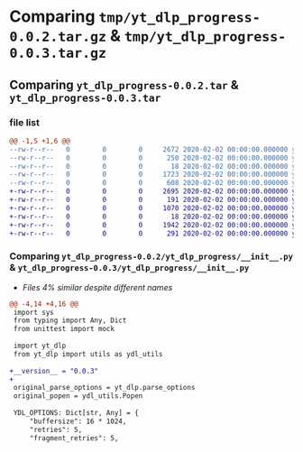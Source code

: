 # Comparing `tmp/yt_dlp_progress-0.0.2.tar.gz` & `tmp/yt_dlp_progress-0.0.3.tar.gz`

## Comparing `yt_dlp_progress-0.0.2.tar` & `yt_dlp_progress-0.0.3.tar`

### file list

```diff
@@ -1,5 +1,6 @@
--rw-r--r--   0        0        0     2672 2020-02-02 00:00:00.000000 yt_dlp_progress-0.0.2/yt_dlp_progress/__init__.py
--rw-r--r--   0        0        0      250 2020-02-02 00:00:00.000000 yt_dlp_progress-0.0.2/.gitignore
--rw-r--r--   0        0        0       18 2020-02-02 00:00:00.000000 yt_dlp_progress-0.0.2/README.md
--rw-r--r--   0        0        0     1723 2020-02-02 00:00:00.000000 yt_dlp_progress-0.0.2/pyproject.toml
--rw-r--r--   0        0        0      608 2020-02-02 00:00:00.000000 yt_dlp_progress-0.0.2/PKG-INFO
+-rw-r--r--   0        0        0     2695 2020-02-02 00:00:00.000000 yt_dlp_progress-0.0.3/yt_dlp_progress/__init__.py
+-rw-r--r--   0        0        0      191 2020-02-02 00:00:00.000000 yt_dlp_progress-0.0.3/.gitignore
+-rw-r--r--   0        0        0     1070 2020-02-02 00:00:00.000000 yt_dlp_progress-0.0.3/LICENSE
+-rw-r--r--   0        0        0       18 2020-02-02 00:00:00.000000 yt_dlp_progress-0.0.3/README.md
+-rw-r--r--   0        0        0     1942 2020-02-02 00:00:00.000000 yt_dlp_progress-0.0.3/pyproject.toml
+-rw-r--r--   0        0        0      291 2020-02-02 00:00:00.000000 yt_dlp_progress-0.0.3/PKG-INFO
```

### Comparing `yt_dlp_progress-0.0.2/yt_dlp_progress/__init__.py` & `yt_dlp_progress-0.0.3/yt_dlp_progress/__init__.py`

 * *Files 4% similar despite different names*

```diff
@@ -4,14 +4,16 @@
 import sys
 from typing import Any, Dict
 from unittest import mock
 
 import yt_dlp
 from yt_dlp import utils as ydl_utils
 
+__version__ = "0.0.3"
+
 original_parse_options = yt_dlp.parse_options
 original_popen = ydl_utils.Popen
 
 YDL_OPTIONS: Dict[str, Any] = {
     "buffersize": 16 * 1024,
     "retries": 5,
     "fragment_retries": 5,
```

